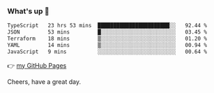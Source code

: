 ### What's up 👋

<!--START_SECTION:waka-->

```txt
TypeScript   23 hrs 53 mins  ███████████████████████░░   92.44 %
JSON         53 mins         █░░░░░░░░░░░░░░░░░░░░░░░░   03.45 %
Terraform    18 mins         ▒░░░░░░░░░░░░░░░░░░░░░░░░   01.20 %
YAML         14 mins         ▒░░░░░░░░░░░░░░░░░░░░░░░░   00.94 %
JavaScript   9 mins          ░░░░░░░░░░░░░░░░░░░░░░░░░   00.64 %
```

<!--END_SECTION:waka-->

👉 [my GitHub Pages](https://ykzhukian.github.io)

Cheers, have a great day.

